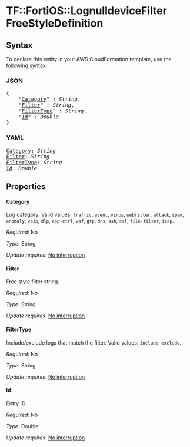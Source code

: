 # TF::FortiOS::LognulldeviceFilter FreeStyleDefinition

## Syntax

To declare this entity in your AWS CloudFormation template, use the following syntax:

### JSON

<pre>
{
    "<a href="#category" title="Category">Category</a>" : <i>String</i>,
    "<a href="#filter" title="Filter">Filter</a>" : <i>String</i>,
    "<a href="#filtertype" title="FilterType">FilterType</a>" : <i>String</i>,
    "<a href="#id" title="Id">Id</a>" : <i>Double</i>
}
</pre>

### YAML

<pre>
<a href="#category" title="Category">Category</a>: <i>String</i>
<a href="#filter" title="Filter">Filter</a>: <i>String</i>
<a href="#filtertype" title="FilterType">FilterType</a>: <i>String</i>
<a href="#id" title="Id">Id</a>: <i>Double</i>
</pre>

## Properties

#### Category

Log category. Valid values: `traffic`, `event`, `virus`, `webfilter`, `attack`, `spam`, `anomaly`, `voip`, `dlp`, `app-ctrl`, `waf`, `gtp`, `dns`, `ssh`, `ssl`, `file-filter`, `icap`.

_Required_: No

_Type_: String

_Update requires_: [No interruption](https://docs.aws.amazon.com/AWSCloudFormation/latest/UserGuide/using-cfn-updating-stacks-update-behaviors.html#update-no-interrupt)

#### Filter

Free style filter string.

_Required_: No

_Type_: String

_Update requires_: [No interruption](https://docs.aws.amazon.com/AWSCloudFormation/latest/UserGuide/using-cfn-updating-stacks-update-behaviors.html#update-no-interrupt)

#### FilterType

Include/exclude logs that match the filter. Valid values: `include`, `exclude`.

_Required_: No

_Type_: String

_Update requires_: [No interruption](https://docs.aws.amazon.com/AWSCloudFormation/latest/UserGuide/using-cfn-updating-stacks-update-behaviors.html#update-no-interrupt)

#### Id

Entry ID.

_Required_: No

_Type_: Double

_Update requires_: [No interruption](https://docs.aws.amazon.com/AWSCloudFormation/latest/UserGuide/using-cfn-updating-stacks-update-behaviors.html#update-no-interrupt)

